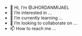 - 👋 Hi, I’m @JHORDANMIJAEL
- 👀 I’m interested in ...
- 🌱 I’m currently learning ...
- 💞️ I’m looking to collaborate on ...
- 📫 How to reach me ...

<!---
JHORDANMIJAEL/JHORDANMIJAEL is a ✨ special ✨ repository because its `README.md` (this file) appears on your GitHub profile.
You can click the Preview link to take a look at your changes.
--->
